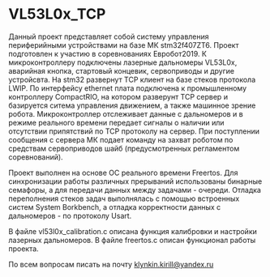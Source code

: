 # VL53L0x_TCP
Данный проект представляет собой систему управления периферийными устройствами на базе МК stm32f407ZT6.
Проект подготовлен к участию в соревнованиях Евробот2019.
К микроконтроллеру подключены лазерные дальномеры VL53L0x, аварийная кнопка, стартовый концевик, 
сервоприводы и другие устройсвта. На stm32 развернут TCP клиент на базе стеков протокола LWIP.
По интерфейсу ethernet плата подключена к промышленному контроллеру CompactRIO, на котором 
разверунт TCP сервер и базируется ситема управления движением, а также машинное зрение робота.
Микроконтроллер отслеживает данные с дальномеров и в режиме реального времени передает 
сигналы о наличии или отсутствии припятствий по TCP протоколу на сервер. 
При поступлении сообщения с сервера МК подает команду на захват роботом по средствам сервоприводов
шайб (предусмотренных регламентом соревнований). 

Проект выполнен на основе ОС реального времени Freertos. Для синхронизации работы различных
прерываний использованы бинарные семафоры, а для передачи данных между задачами - очереди. 
Отладка переполнения стеков задач выполнялась с помощью встроенных систем System Borkbench,
а отладка корректности данных с дальномеров - по протоколу Usart.

В файле vl53l0x_calibration.c описана функция калибровки и настройки лазерных дальномеров.
В файле freertos.c описан функционал работы проекта.

По всем вопросам писать на почту klynkin.kirill@yandex.ru
